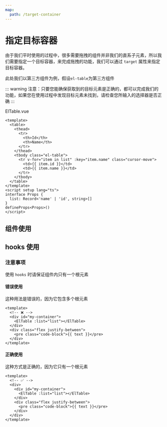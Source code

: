 ```yaml
---
map:
  path: /target-container
---
```


# 指定目标容器

由于我们平时使用的过程中，很多需要拖拽的组件并非我们的直系子元素，所以我们需要指定一个目标容器，来完成拖拽的功能，我们可以通过 `target` 属性来指定目标容器。

此处我们以第三方组件为例，假设`el-table`为第三方组件

::: warning
注意：只要您能确保获取到的目标元素是正确的，都可以完成我们的功能，如果您在使用过程中发现目标元素未找到，请检查您所输入的选择器是否正确
:::

ElTable.vue

```vue
<template>
  <table>
    <thead>
      <tr>
        <th>Id</th>
        <th>Name</th>
      </tr>
    </thead>
    <tbody class="el-table">
      <tr v-for="item in list" :key="item.name" class="cursor-move">
        <td>{{ item.id }}</td>
        <td>{{ item.name }}</td>
      </tr>
    </tbody>
  </table>
</template>
<script setup lang="ts">
interface Props {
  list: Record<'name' | 'id', string>[]
}
defineProps<Props>()
</script>
```

## 组件使用

<demo src="./demo.vue"
title="使用组件操作目标容器"
desc="它会以VueDraggable为根元素往下查找最近的.el-table选择器">
</demo>

## hooks 使用

<demo src="./hooks.vue"
title="使用hooks操作目标容器"
desc="此处为了确保能获取到我们的目标容器，我们为 div 元素增加了一个id my-container，当然如果您可以确保获取到的一定是目标容器，可以省略父元素 id">
</demo>

### 注意事项

使用 `hooks` 时请保证组件内只有一个根元素

#### 错误使用

这种用法是错误的，因为它包含多个根元素

```vue
<template>
  <!-- ❌ -->
  <div id="my-container">
    <ElTable :list="list"></ElTable>
  </div>
  <div class="flex justify-between">
    <pre class="code-block">{{ text }}</pre>
  </div>
</template>
```

#### 正确使用

这种方式是正确的，因为它只有一个根元素

```vue
<template>
  <!-- ✅ -->
  <div>
    <div id="my-container">
      <ElTable :list="list"></ElTable>
    </div>
    <div class="flex justify-between">
      <pre class="code-block">{{ text }}</pre>
    </div>
  </div>
</template>
```

